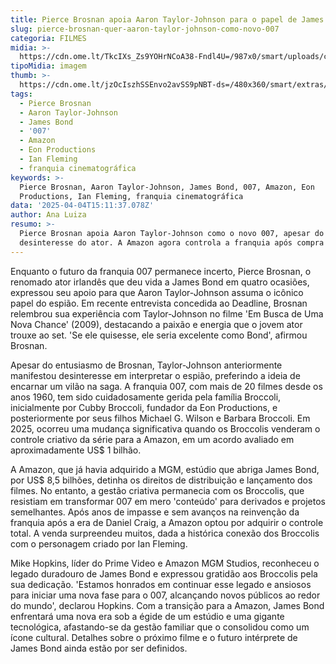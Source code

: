 ```yaml
---
title: Pierce Brosnan apoia Aaron Taylor-Johnson para o papel de James Bond
slug: pierce-brosnan-quer-aaron-taylor-johnson-como-novo-007
categoria: FILMES
midia: >-
  https://cdn.ome.lt/TkcIXs_Zs9YOHrNCoA38-Fndl4U=/987x0/smart/uploads/conteudo/fotos/OMELETE_CAPA_-_2025-04-04T115203.733.png
tipoMidia: imagem
thumb: >-
  https://cdn.ome.lt/jzOcIszhSSEnvo2avSS9pNBT-ds=/480x360/smart/extras/conteudos/omelete_THUMB_-_2025-04-04T115148.008.png
tags:
  - Pierce Brosnan
  - Aaron Taylor-Johnson
  - James Bond
  - '007'
  - Amazon
  - Eon Productions
  - Ian Fleming
  - franquia cinematográfica
keywords: >-
  Pierce Brosnan, Aaron Taylor-Johnson, James Bond, 007, Amazon, Eon
  Productions, Ian Fleming, franquia cinematográfica
data: '2025-04-04T15:11:37.078Z'
author: Ana Luiza
resumo: >-
  Pierce Brosnan apoia Aaron Taylor-Johnson como o novo 007, apesar do
  desinteresse do ator. A Amazon agora controla a franquia após compra da MGM.
---
```


Enquanto o futuro da franquia 007 permanece incerto, Pierce Brosnan, o renomado ator irlandês que deu vida a James Bond em quatro ocasiões, expressou seu apoio para que Aaron Taylor-Johnson assuma o icônico papel do espião. Em recente entrevista concedida ao Deadline, Brosnan relembrou sua experiência com Taylor-Johnson no filme 'Em Busca de Uma Nova Chance' (2009), destacando a paixão e energia que o jovem ator trouxe ao set. 'Se ele quisesse, ele seria excelente como Bond', afirmou Brosnan.

Apesar do entusiasmo de Brosnan, Taylor-Johnson anteriormente manifestou desinteresse em interpretar o espião, preferindo a ideia de encarnar um vilão na saga. A franquia 007, com mais de 20 filmes desde os anos 1960, tem sido cuidadosamente gerida pela família Broccoli, inicialmente por Cubby Broccoli, fundador da Eon Productions, e posteriormente por seus filhos Michael G. Wilson e Barbara Broccoli. Em 2025, ocorreu uma mudança significativa quando os Broccolis venderam o controle criativo da série para a Amazon, em um acordo avaliado em aproximadamente US$ 1 bilhão.

A Amazon, que já havia adquirido a MGM, estúdio que abriga James Bond, por US$ 8,5 bilhões, detinha os direitos de distribuição e lançamento dos filmes. No entanto, a gestão criativa permanecia com os Broccolis, que resistiam em transformar 007 em mero 'conteúdo' para derivados e projetos semelhantes. Após anos de impasse e sem avanços na reinvenção da franquia após a era de Daniel Craig, a Amazon optou por adquirir o controle total. A venda surpreendeu muitos, dada a histórica conexão dos Broccolis com o personagem criado por Ian Fleming.

Mike Hopkins, líder do Prime Video e Amazon MGM Studios, reconheceu o legado duradouro de James Bond e expressou gratidão aos Broccolis pela sua dedicação. 'Estamos honrados em continuar esse legado e ansiosos para iniciar uma nova fase para o 007, alcançando novos públicos ao redor do mundo', declarou Hopkins. Com a transição para a Amazon, James Bond enfrentará uma nova era sob a égide de um estúdio e uma gigante tecnológica, afastando-se da gestão familiar que o consolidou como um ícone cultural. Detalhes sobre o próximo filme e o futuro intérprete de James Bond ainda estão por ser definidos.
